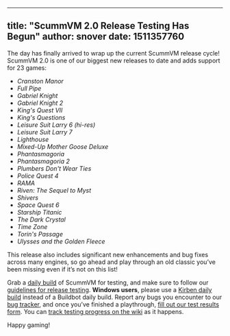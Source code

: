 
---
title: "ScummVM 2.0 Release Testing Has Begun"
author: snover
date: 1511357760
---

The day has finally arrived to wrap up the current ScummVM release cycle! ScummVM 2.0 is one of our biggest new releases to date and adds support for 23 games:

*   *Cranston Manor*
*   *Full Pipe*
*   *Gabriel Knight*
*   *Gabriel Knight 2*
*   *King's Quest VII*
*   *King's Questions*
*   *Leisure Suit Larry 6 (hi-res)*
*   *Leisure Suit Larry 7*
*   *Lighthouse*
*   *Mixed-Up Mother Goose Deluxe*
*   *Phantasmagoria*
*   *Phantasmagoria 2*
*   *Plumbers Don't Wear Ties*
*   *Police Quest 4*
*   *RAMA*
*   *Riven: The Sequel to Myst*
*   *Shivers*
*   *Space Quest 6*
*   *Starship Titanic*
*   *The Dark Crystal*
*   *Time Zone*
*   *Torin's Passage*
*   *Ulysses and the Golden Fleece*

This release also includes significant new enhancements and bug fixes across many engines, so go ahead and play through an old classic you’ve been missing even if it’s not on this list!

Grab a [daily build](/downloads/#daily) of ScummVM for testing, and make sure to follow our [guidelines for release testing](http://wiki.scummvm.org/index.php/Release_Testing). **Windows users**, please use a [Kirben daily build](http://scummvm.org/downloads/scummvm-win32.exe) instead of a Buildbot daily build. Report any bugs you encounter to our [bug tracker](https://bugs.scummvm.org/), and once you’ve finished a playthrough, [fill out our test results form](https://docs.google.com/forms/d/e/1FAIpQLSfiAycQmgaBEDsb0KNpZrNAaqBtilZe4SHWRDYcykeKqLHFvg/viewform). You can [track testing progress on the wiki](http://wiki.scummvm.org/index.php/Release_Testing/2.0.0) as it happens.

Happy gaming!
